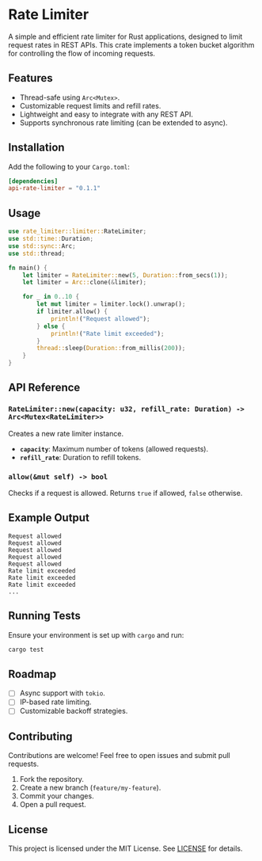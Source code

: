 # Rate Limiter

A simple and efficient rate limiter for Rust applications, designed to limit request rates in REST APIs. This crate implements a token bucket algorithm for controlling the flow of incoming requests.

## Features

- Thread-safe using `Arc<Mutex>`.
- Customizable request limits and refill rates.
- Lightweight and easy to integrate with any REST API.
- Supports synchronous rate limiting (can be extended to async).

## Installation

Add the following to your `Cargo.toml`:

```toml
[dependencies]
api-rate-limiter = "0.1.1"
```

## Usage

```rust
use rate_limiter::limiter::RateLimiter;
use std::time::Duration;
use std::sync::Arc;
use std::thread;

fn main() {
    let limiter = RateLimiter::new(5, Duration::from_secs(1));
    let limiter = Arc::clone(&limiter);

    for _ in 0..10 {
        let mut limiter = limiter.lock().unwrap();
        if limiter.allow() {
            println!("Request allowed");
        } else {
            println!("Rate limit exceeded");
        }
        thread::sleep(Duration::from_millis(200));
    }
}
```

## API Reference

### `RateLimiter::new(capacity: u32, refill_rate: Duration) -> Arc<Mutex<RateLimiter>>`

Creates a new rate limiter instance.

- **`capacity`**: Maximum number of tokens (allowed requests).
- **`refill_rate`**: Duration to refill tokens.

### `allow(&mut self) -> bool`

Checks if a request is allowed. Returns `true` if allowed, `false` otherwise.

## Example Output

```
Request allowed
Request allowed
Request allowed
Request allowed
Request allowed
Rate limit exceeded
Rate limit exceeded
Rate limit exceeded
...
```

## Running Tests

Ensure your environment is set up with `cargo` and run:

```bash
cargo test
```

## Roadmap

- [ ] Async support with `tokio`.
- [ ] IP-based rate limiting.
- [ ] Customizable backoff strategies.

## Contributing

Contributions are welcome! Feel free to open issues and submit pull requests.

1. Fork the repository.
2. Create a new branch (`feature/my-feature`).
3. Commit your changes.
4. Open a pull request.

## License

This project is licensed under the MIT License. See [LICENSE](license.md) for details.

